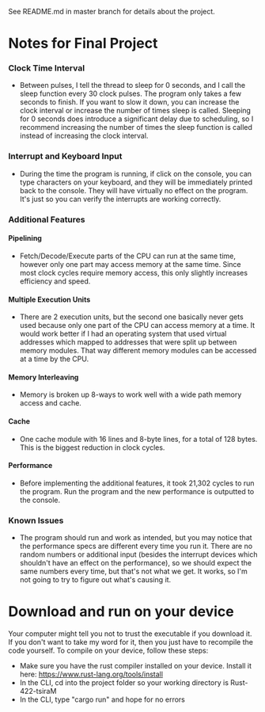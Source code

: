 See README.md in master branch for details about the project.
# Notes for Final Project
### Clock Time Interval
* Between pulses, I tell the thread to sleep for 0 seconds, and I call the sleep
function every 30 clock pulses. The program only takes a few seconds
to finish. If you want to slow it down, you can increase the clock interval or increase
the number of times sleep is called. Sleeping for 0 seconds does introduce a significant
delay due to scheduling, so I recommend increasing the number of times the sleep function
is called instead of increasing the clock interval.
### Interrupt and Keyboard Input
* During the time the program is running, if click on the console,
you can type characters on your keyboard, and they will be immediately printed back
to the console. They will have virtually no effect on the program.
It's just so you can verify the interrupts are working correctly.
### Additional Features

####  Pipelining
* Fetch/Decode/Execute parts of the CPU can run at the same time, however only one
part may access memory at the same time. Since most clock cycles require memory access,
this only slightly increases efficiency and speed.
#### Multiple Execution Units
* There are 2 execution units, but the second one basically
never gets used because only one part of the CPU can access memory at a time.
It would work better if I had an operating system that used virtual addresses which mapped
to addresses that were split up between memory modules. That way different memory modules
can be accessed at a time by the CPU.
#### Memory Interleaving
* Memory is broken up 8-ways to work well with a wide path memory access
and cache.
#### Cache
* One cache module with 16 lines and 8-byte lines, for a total of 128 bytes.
This is the biggest reduction in clock cycles.
#### Performance
* Before implementing the additional features, it took 21,302 cycles to run the program.
Run the program and the new performance is outputted to the console.
### Known Issues
* The program should run and work as intended, but you may notice that the performance specs
are different every time you run it. There are no random numbers or additional input
(besides the interrupt devices which shouldn't have an effect on the performance), so we should
expect the same numbers every time, but that's not what we get. It works, so I'm not going to
try to figure out what's causing it.
# Download and run on your device
Your computer might tell you not to trust the executable if you download it.
If you don't want to take my word for it, then you just have to recompile the code yourself.
To compile on your device, follow these steps:
* Make sure you have the rust compiler installed on your device.
  Install it here: https://www.rust-lang.org/tools/install
* In the CLI, cd into the project folder so your working directory is Rust-422-tsiraM
* In the CLI, type "cargo run" and hope for no errors